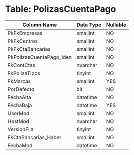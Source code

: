# Table: PolizasCuentaPago

| Column Name | Data Type | Nullable |
|-------------|-----------|----------|
| PkFkEmpresas | smallint | NO |
| PkFkCentros | smallint | NO |
| PkFkCtaBancarias | smallint | NO |
| PkPolizasCuentaPago_Iden | smallint | NO |
| FkContCtas | nvarchar | NO |
| FkPolizaTipos | tinyint | NO |
| FkMarcas | smallint | YES |
| PorDefecto | bit | NO |
| FechaAlta | datetime | NO |
| FechaBaja | datetime | YES |
| UserMod | smallint | NO |
| HostMod | nvarchar | NO |
| VersionFila | tinyint | NO |
| FkCtaBancarias_Haber | smallint | NO |
| FechaMod | datetime | NO |
